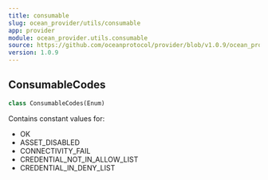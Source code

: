 ```yaml
---
title: consumable
slug: ocean_provider/utils/consumable
app: provider
module: ocean_provider.utils.consumable
source: https://github.com/oceanprotocol/provider/blob/v1.0.9/ocean_provider/utils/consumable.py
version: 1.0.9
---
```

## ConsumableCodes

```python
class ConsumableCodes(Enum)
```

Contains constant values for:
 - OK
 - ASSET_DISABLED
 - CONNECTIVITY_FAIL
 - CREDENTIAL_NOT_IN_ALLOW_LIST
 - CREDENTIAL_IN_DENY_LIST

